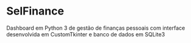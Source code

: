 # SelFinance
Dashboard em Python 3 de gestão de finanças pessoais com interface desenvolvida em CustomTkinter e banco de dados em SQLite3
